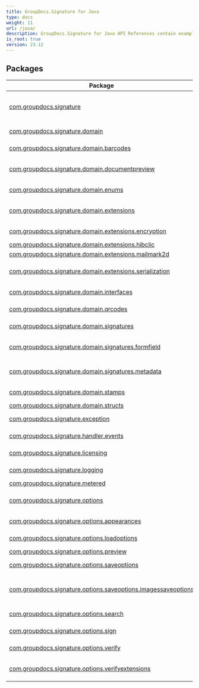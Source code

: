 ```yaml
---
title: GroupDocs.Signature for Java
type: docs
weight: 11
url: /java/
description: GroupDocs.Signature for Java API References contain examples, code snippets, and API documentation. It provides packages, classes, interfaces, and other API details.
is_root: true
version: 23.12
---
```


## Packages
| Package | Description |
| --- | --- |
| [com.groupdocs.signature](./com.groupdocs.signature) | The **GroupDocs.Signature** namespace provides classes for signing documents of different formats with stamps, barcodes, QR-codes, text, image, metadata, form field and digital signatures. |
| [com.groupdocs.signature.domain](./com.groupdocs.signature.domain) | The **GroupDocs.Signature.Domain** namespace provides classes for working with document representation. |
| [com.groupdocs.signature.domain.barcodes](./com.groupdocs.signature.domain.barcodes) | The **GroupDocs.Signature.Domain.Barcodes** namespace provides classes for working with Barcodes |
| [com.groupdocs.signature.domain.documentpreview](./com.groupdocs.signature.domain.documentpreview) | The **GroupDocs.Signature.Domain.DocumentPreview** namespace provides classes for working with document representation. |
| [com.groupdocs.signature.domain.enums](./com.groupdocs.signature.domain.enums) | The **GroupDocs.Signature.Domain.Enums** namespace provides classes for working with Enums |
| [com.groupdocs.signature.domain.extensions](./com.groupdocs.signature.domain.extensions) | The **GroupDocs.Signature.Domain.Extensions** namespace provides extensions for signature appearances and additional functionality. |
| [com.groupdocs.signature.domain.extensions.encryption](./com.groupdocs.signature.domain.extensions.encryption) | The **GroupDocs.Signature.Domain.Extensions.Encryption** namespace provides classes for working with Encryption |
| [com.groupdocs.signature.domain.extensions.hibclic](./com.groupdocs.signature.domain.extensions.hibclic) |  |
| [com.groupdocs.signature.domain.extensions.mailmark2d](./com.groupdocs.signature.domain.extensions.mailmark2d) |  |
| [com.groupdocs.signature.domain.extensions.serialization](./com.groupdocs.signature.domain.extensions.serialization) | The **GroupDocs.Signature.Domain.Extensions** namespace provides extensions for signature appearances and additional functionality. |
| [com.groupdocs.signature.domain.interfaces](./com.groupdocs.signature.domain.interfaces) | The **GroupDocs.Signature.Domain.Interfaces** namespace provides classes for working with Interfaces |
| [com.groupdocs.signature.domain.qrcodes](./com.groupdocs.signature.domain.qrcodes) | The **GroupDocs.Signature.Domain.QRCodes** namespace provides classes for working with QRCodes |
| [com.groupdocs.signature.domain.signatures](./com.groupdocs.signature.domain.signatures) | The **GroupDocs.Signature.Domain.Signatures** namespace provides classes for working with Signatures |
| [com.groupdocs.signature.domain.signatures.formfield](./com.groupdocs.signature.domain.signatures.formfield) | The **GroupDocs.Signature.Domain.Signatures.FormField** namespace provides classes for working with FormField signatures |
| [com.groupdocs.signature.domain.signatures.metadata](./com.groupdocs.signature.domain.signatures.metadata) | The **GroupDocs.Signature.Domain.Signatures.Metadata** namespace provides classes for working with Metadata signatures |
| [com.groupdocs.signature.domain.stamps](./com.groupdocs.signature.domain.stamps) | The **GroupDocs.Signature.Domain.Stamps** namespace provides classes for working with Stamps. |
| [com.groupdocs.signature.domain.structs](./com.groupdocs.signature.domain.structs) |  |
| [com.groupdocs.signature.exception](./com.groupdocs.signature.exception) | The **GroupDocs.Signature.Exception** namespace provides classes to handle Signature exceptions. |
| [com.groupdocs.signature.handler.events](./com.groupdocs.signature.handler.events) | The **GroupDocs.Signature.Handler.Events** namespace provides classes for input and output Data Handlers. |
| [com.groupdocs.signature.licensing](./com.groupdocs.signature.licensing) | The **GroupDocs.Signature.Licensing** namespace provides classes for licensing the Signature library. |
| [com.groupdocs.signature.logging](./com.groupdocs.signature.logging) | The **GroupDocs.Signature.Logging** namespace provides classes for logging purposes. |
| [com.groupdocs.signature.metered](./com.groupdocs.signature.metered) | Provides methods to set metered key. |
| [com.groupdocs.signature.options](./com.groupdocs.signature.options) | The **GroupDocs.Signature.Options** namespace provides classes to specify additional options when loading, signing, verifyin, searching and saving documents. |
| [com.groupdocs.signature.options.appearances](./com.groupdocs.signature.options.appearances) | The **GroupDocs.Signature.Options.Appearances** namespace provides classes for additional signature appearances. |
| [com.groupdocs.signature.options.loadoptions](./com.groupdocs.signature.options.loadoptions) | The **GroupDocs.Signature.Options.LoadOptions** namespace provides classes for working with LoadOptions options. |
| [com.groupdocs.signature.options.preview](./com.groupdocs.signature.options.preview) |  |
| [com.groupdocs.signature.options.saveoptions](./com.groupdocs.signature.options.saveoptions) | The **GroupDocs.Signature.Options.SaveOptions** namespace provides classes for working with SaveOptions options. |
| [com.groupdocs.signature.options.saveoptions.imagessaveoptions](./com.groupdocs.signature.options.saveoptions.imagessaveoptions) | The **GroupDocs.Signature.Options.SaveOptions.ImageSaveOptions** namespace provides classes for working with ImageSaveOptions options. |
| [com.groupdocs.signature.options.search](./com.groupdocs.signature.options.search) | The **GroupDocs.Signature.Options.Search** namespace provides classes for working with Search options. |
| [com.groupdocs.signature.options.sign](./com.groupdocs.signature.options.sign) | The **GroupDocs.Signature.Options.Sign** namespace provides classes for working with Signature options |
| [com.groupdocs.signature.options.verify](./com.groupdocs.signature.options.verify) | The **GroupDocs.Signature.Options.Verify** namespace provides classes for working with Verification options |
| [com.groupdocs.signature.options.verifyextensions](./com.groupdocs.signature.options.verifyextensions) | The **GroupDocs.Signature.Options.VerifyExtensions** namespace provides classes for working with VerifyExtensions options. |
